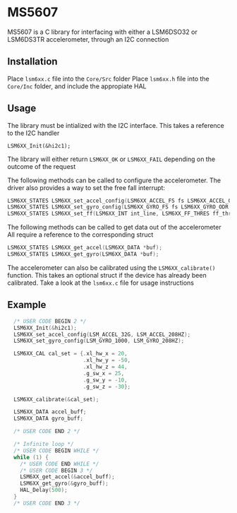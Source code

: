 # MS5607

MS5607 is a C library for interfacing with either a LSM6DSO32 or LSM6DS3TR accelerometer, through an I2C connection

## Installation

Place `lsm6xx.c` file into the `Core/Src` folder
Place `lsm6xx.h` file into the `Core/Inc` folder, and include the appropiate HAL

## Usage

The library must be intialized with the I2C interface. This takes a reference to the I2C handler

`LSM6XX_Init(&hi2c1);`

The library will either return `LSM6XX_OK` or `LSM6XX_FAIL` depending on the outcome of the request

The following methods can be called to configure the accelerometer. The driver also provides a way to set the free fall interrupt:

```C
LSM6XX_STATES LSM6XX_set_accel_config(LSM6XX_ACCEL_FS fs LSM6XX_ACCEL_ODR odr);
LSM6XX_STATES LSM6XX_set_gyro_config(LSM6XX_GYRO_FS fs LSM6XX_GYRO_ODR odr);
LSM6XX_STATES LSM6XX_set_ff(LSM6XX_INT int_line, LSM6XX_FF_THRES ff_thres, uint8_t duration);
```

The following methods can be called to get data out of the accelerometer
All require a reference to the corresponding struct

```C
LSM6XX_STATES LSM6XX_get_accel(LSM6XX_DATA *buf);
LSM6XX_STATES LSM6XX_get_gyro(LSM6XX_DATA *buf);
```

The accelerometer can also be calibrated using the `LSM6XX_calibrate()` function. This takes an optional struct if the device has already been calibrated. Take a look at the `lsm6xx.c` file for usage instructions

## Example

```C
  /* USER CODE BEGIN 2 */
  LSM6XX_Init(&hi2c1);
  LSM6XX_set_accel_config(LSM_ACCEL_32G, LSM_ACCEL_208HZ);
  LSM6XX_set_gyro_config(LSM_GYRO_1000, LSM_GYRO_208HZ);

  LSM6XX_CAL cal_set = {.xl_hw_x = 20,
                        .xl_hw_y = -50,
                        .xl_hw_z = 44,
                        .g_sw_x = 25,
                        .g_sw_y = -10,
                        .g_sw_z = -30};

  LSM6XX_calibrate(&cal_set);

  LSM6XX_DATA accel_buff;
  LSM6XX_DATA gyro_buff;

  /* USER CODE END 2 */

  /* Infinite loop */
  /* USER CODE BEGIN WHILE */
  while (1) {
    /* USER CODE END WHILE */
    /* USER CODE BEGIN 3 */
    LSM6XX_get_accel(&accel_buff);
    LSM6XX_get_gyro(&gyro_buff);
    HAL_Delay(500);
  }
  /* USER CODE END 3 */
```
